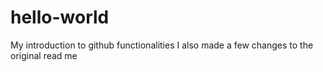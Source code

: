 # hello-world
My introduction to github functionalities
I also made a few changes to the original read me

